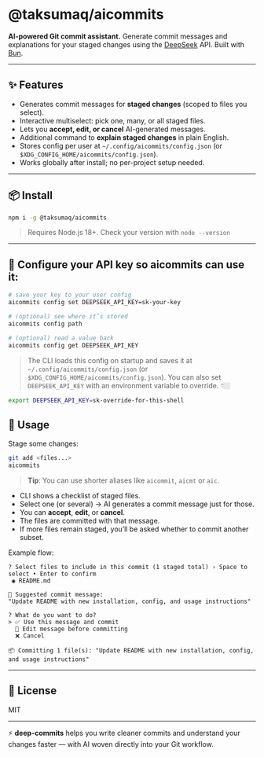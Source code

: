 # @taksumaq/aicommits

**AI-powered Git commit assistant.**
Generate commit messages and explanations for your staged changes using the [DeepSeek](https://platform.deepseek.com/) API.
Built with [Bun](https://bun.sh/).

---

## ✨ Features

* Generates commit messages for **staged changes** (scoped to files you select).
* Interactive multiselect: pick one, many, or all staged files.
* Lets you **accept, edit, or cancel** AI-generated messages.
* Additional command to **explain staged changes** in plain English.
* Stores config per user at `~/.config/aicommits/config.json` (or `$XDG_CONFIG_HOME/aicommits/config.json`).
* Works globally after install; no per-project setup needed.

---

## 📦 Install

```bash
npm i -g @taksumaq/aicommits
```

> Requires Node.js 18+. Check your version with `node --version`

---

## 🔐 Configure your API key so aicommits can use it:

```bash
# save your key to your user config
aicommits config set DEEPSEEK_API_KEY=sk-your-key

# (optional) see where it’s stored
aicommits config path

# (optional) read a value back
aicommits config get DEEPSEEK_API_KEY
```
> The CLI loads this config on startup and saves it at `~/.config/aicommits/config.json` (or `$XDG_CONFIG_HOME/aicommits/config.json`). You can also set `DEEPSEEK_API_KEY` with an environment variable to override. 👇🏼

```bash
export DEEPSEEK_API_KEY=sk-override-for-this-shell
```

## 🚀 Usage

Stage some changes:

```bash
git add <files...>
aicommits
```
> **Tip**: You can use shorter aliases like `aicommit`, `aicmt` or `aic`.

* CLI shows a checklist of staged files.
* Select one (or several) → AI generates a commit message just for those.
* You can **accept**, **edit**, or **cancel**.
* The files are committed with that message.
* If more files remain staged, you’ll be asked whether to commit another subset.

Example flow:

```
? Select files to include in this commit (1 staged total) › Space to select • Enter to confirm
 ◉ README.md

🧠 Suggested commit message:
"Update README with new installation, config, and usage instructions"

? What do you want to do?
> ✅ Use this message and commit
  📝 Edit message before committing
  ❌ Cancel

📦 Committing 1 file(s): "Update README with new installation, config, and usage instructions"
```

---

## 📄 License

MIT

---

⚡ **deep-commits** helps you write cleaner commits and understand your changes faster — with AI woven directly into your Git workflow.